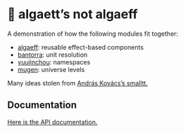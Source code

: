 # 🦠 algaett’s not algaeff

A demonstration of how the following modules fit together:
- [algaeff](https://redprl.org/algaeff/algaeff/Algaeff): reusable effect-based components
- [bantorra](https://redprl.org/bantorra/bantorra/Bantorra): unit resolution
- [yuujinchou](https://redprl.org/yuujinchou/yuujinchou/Yuujinchou): namespaces
- [mugen](https://redprl.org/mugen/mugen/Mugen): universe levels

Many ideas stolen from [András Kovács’s smalltt.](https://github.com/AndrasKovacs/smalltt)

## Documentation

[Here is the API documentation.](https://redprl.org/algaett/algaett/)
